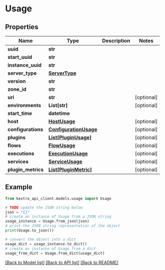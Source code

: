 # Usage


## Properties

Name | Type | Description | Notes
------------ | ------------- | ------------- | -------------
**uuid** | **str** |  | 
**start_uuid** | **str** |  | 
**instance_uuid** | **str** |  | 
**server_type** | [**ServerType**](ServerType.md) |  | 
**version** | **str** |  | 
**zone_id** | **str** |  | 
**uri** | **str** |  | [optional] 
**environments** | **List[str]** |  | [optional] 
**start_time** | **datetime** |  | 
**host** | [**HostUsage**](HostUsage.md) |  | [optional] 
**configurations** | [**ConfigurationUsage**](ConfigurationUsage.md) |  | [optional] 
**plugins** | [**List[PluginUsage]**](PluginUsage.md) |  | [optional] 
**flows** | [**FlowUsage**](FlowUsage.md) |  | [optional] 
**executions** | [**ExecutionUsage**](ExecutionUsage.md) |  | [optional] 
**services** | [**ServiceUsage**](ServiceUsage.md) |  | [optional] 
**plugin_metrics** | [**List[PluginMetric]**](PluginMetric.md) |  | [optional] 

## Example

```python
from kestra_api_client.models.usage import Usage

# TODO update the JSON string below
json = "{}"
# create an instance of Usage from a JSON string
usage_instance = Usage.from_json(json)
# print the JSON string representation of the object
print(Usage.to_json())

# convert the object into a dict
usage_dict = usage_instance.to_dict()
# create an instance of Usage from a dict
usage_from_dict = Usage.from_dict(usage_dict)
```
[[Back to Model list]](../README.md#documentation-for-models) [[Back to API list]](../README.md#documentation-for-api-endpoints) [[Back to README]](../README.md)


